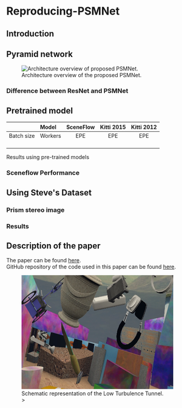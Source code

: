 # Reproducing-PSMNet

## Introduction

## Pyramid network

<figure>
<img src="https://user-images.githubusercontent.com/11732099/43501836-1d32897c-958a-11e8-8083-ad41ec26be17.jpg" id="fig:net" alt="Architecture overview of proposed PSMNet." /><figcaption aria-hidden="true">Architecture overview of the proposed PSMNet.</figcaption>
</figure>

### Difference between ResNet and PSMNet

## Pretrained model

<div id="tab:results">
  

|            |  Model  | SceneFlow | Kitti 2015 | Kitti 2012 |
|:-----------|:--------|:---------:|:----------:|:----------:|
| Batch size | Workers |    EPE    |    EPE     |    EPE     |
|            |         |           |            |            |
|            |         |           |            |            |
|            |         |           |            |            |
|            |         |           |            |            |

Results using pre-trained models

</div>

### Sceneflow Performance

## Using Steve's Dataset

### Prism stereo image

### Results


## Description of the paper
The paper can be found [here](https://arxiv.org/abs/1803.08669).  
GitHub repository of the code used in this paper can be found [here](https://github.com/JiaRenChang/PSMNet).




<figure>
<img src="L.webp" id="fig:windtunnel"  height="300" width="400" alt="Schematic representation of the Low Turbulence Tunnel." /><figcaption aria-hidden="true">Schematic representation of the Low Turbulence Tunnel.</figcaption>>
</figure>


